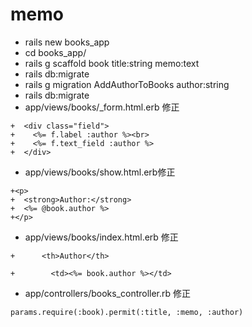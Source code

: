 # memo
- rails new books_app
- cd books_app/
- rails g scaffold book title:string memo:text
- rails db:migrate
- rails g migration AddAuthorToBooks author:string
- rails db:migrate
- app/views/books/_form.html.erb 修正
```
+  <div class="field">
+    <%= f.label :author %><br>
+    <%= f.text_field :author %>
+  </div>
```
- app/views/books/show.html.erb修正
```
+<p>
+  <strong>Author:</strong>
+  <%= @book.author %>
+</p>
```
- app/views/books/index.html.erb 修正
```
+      <th>Author</th>
```
```
+        <td><%= book.author %></td>
```
- app/controllers/books_controller.rb 修正
```
params.require(:book).permit(:title, :memo, :author)
```
